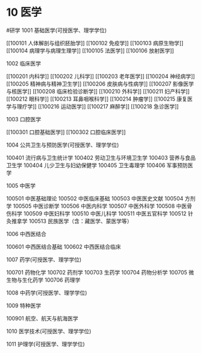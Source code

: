 # 10 医学
#研学
1001 基础医学(可授医学、理学学位)

[[100101 人体解剖与组织胚胎学]]
[[100102 免疫学]]
[[100103 病原生物学]]
[[100104 病理学与病理生理学]]
[[100105 法医学]]
[[100106 放射医学]]

1002 临床医学

[[100201 内科学]]
[[100202 儿科学]]
[[100203 老年医学]]
[[100204 神经病学]]
[[100205 精神病与精神卫生学]]
[[100206 皮肤病与性病学]]
[[100207 影像医学与核医学]]
[[100208 临床检验诊断学]]
[[100210 外科学]]
[[100211 妇产科学]]
[[100212 眼科学]]
[[100213 耳鼻咽喉科学]]
[[100214 肿瘤学]]
[[100215 康复医学与理疗学]]
[[100216 运动医学]]
[[100217 麻醉学]]
[[100218 急诊医学]]

1003 口腔医学

[[100301 口腔基础医学]]
[[100302 口腔临床医学]]

1004 公共卫生与预防医学(可授医学、理学学位)

100401 流行病与卫生统计学
100402 劳动卫生与环境卫生学
100403 营养与食品卫生学
100404 儿少卫生与妇幼保健学
100405 卫生毒理学
100406 军事预防医学

1005 中医学

100501 中医基础理论
100502 中医临床基础
100503 中医医史文献
100504 方剂学
100505 中医诊断学
100506 中医内科学
100507 中医外科学
100508 中医骨伤科学
100509 中医妇科学
100510 中医儿科学
100511 中医五官科学
100512 针灸推拿学
100513 民族医学（含：藏医学、蒙医学等）

1006 中西医结合

100601 中西医结合基础
100602 中西医结合临床

1007 药学(可授医学、理学学位)

100701 药物化学
100702 药剂学
100703 生药学
100704 药物分析学
100705 微生物与生化药学
100706 药理学

1008 中药学(可授医学、理学学位)

1009 特种医学

100901 航空、航天与航海医学

1010 医学技术(可授医学、理学学位)

1011 护理学(可授医学、理学学位)